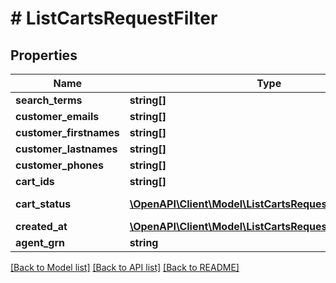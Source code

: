 # # ListCartsRequestFilter


## Properties 


Name | Type | Description | Notes
------------ | ------------- | ------------- | -------------
**search_terms**| **string[]** |   | [optional]
**customer_emails**| **string[]** |   | [optional]
**customer_firstnames**| **string[]** |   | [optional]
**customer_lastnames**| **string[]** |   | [optional]
**customer_phones**| **string[]** |   | [optional]
**cart_ids**| **string[]** |   | [optional]
**cart_status**| [**\OpenAPI\Client\Model\ListCartsRequestFilterCartStatus**](ListCartsRequestFilterCartStatus.md) |  for more information please, see Model/ListCartsRequestFilterCartStatus.php  | [optional]
**created_at**| [**\OpenAPI\Client\Model\ListCartsRequestFilterDate[]**](ListCartsRequestFilterDate.md) |   | [optional]
**agent_grn**| **string** |   | [optional]


[[Back to Model list]](../../README.md#models) [[Back to API list]](../../README.md#endpoints) [[Back to README]](../../README.md)

